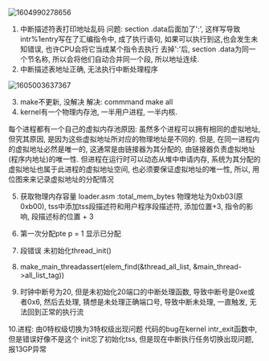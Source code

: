 ![1604990278656](/tmp/1604990278656.png)

1. 中断描述符表打印地址乱码
   问题: section .data后面加了':', 这样写导致intr%1entry写在了汇编指令中, 成了执行语句, 如果可以执行到这,也会发生未知错误, 也许CPU会将它当成某个指令去执行
         去掉':'后, section .data为同一个节名称, 所以会将他们自动合并同一个段, 所以地址连续.
2. 中断描述表地址正确, 无法执行中断处理程序

![1605003637367](/tmp/1605003637367.png)

3. make不更新, 没解决
   解决: commmand make all
4. kernel有一个物理内存池, 一半用户进程, 一半内核. 

  每个进程都有一个自己的虚拟内存池原因: 虽然多个进程可以拥有相同的虚拟地址, 但究其原因, 是因为这些虚拟地址所对应的物理地址是不同的. 但是, 在同一进程内的虚拟地址必然是唯一的, 这通常是由链接器为其分配的, 由链接器负责虚拟地址(程序内地址)的唯一性. 但进程在运行时可以动态从堆中申请内存, 系统为其分配的虚拟地址也属于此进程的虚拟地址空间, 也必须要保证虚拟地址的唯一性, 所以, 用位图来来记录虚拟地址的分配情况

5. 获取物理内存容量 loader.asm :total_mem_bytes 物理地址为0xb03(原0xb00),
   tss中添加tss段描述符和用户程序段描述符, 添加位置+3, 指令的影响, 段描述标的位置 + 3

6. 第一次分配pte p = 1 显示已分配
7. 段错误 未初始化thread_init()
8. make_main_threadassert(elem_find(&thread_all_list, &main_thread->all_list_tag))
9. 时钟中断号为20, 但是未初始化20端口的中断处理函数, 导致中断号是0xe或者0x6, 然后去处理, 猜想是未处理正确端口号, 导致中断未处理, 一直触发, 无法回到正常的执行流

10.进程: 由0特权级切换为3特权级出现问题
代码的bug在kernel intr_exit函数中, 但是错误好像不是这个
init忘了初始化tss, 但是现在中断执行任务切换出现问题, 报13GP异常
